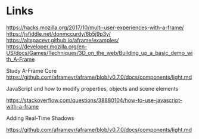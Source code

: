 # Links
https://hacks.mozilla.org/2017/10/multi-user-experiences-with-a-frame/
https://jsfiddle.net/donmccurdy/6b5j9p3y/
https://altspacevr.github.io/aframe/examples/
https://developer.mozilla.org/en-US/docs/Games/Techniques/3D_on_the_web/Building_up_a_basic_demo_with_A-Frame

Study A-Frame Core
https://github.com/aframevr/aframe/blob/v0.7.0/docs/components/light.md

JavaScript and how to modify properties, objects and scene elements

https://stackoverflow.com/questions/38880104/how-to-use-javascript-with-a-frame

Adding Real-Time Shadows

https://github.com/aframevr/aframe/blob/v0.7.0/docs/components/light.md


